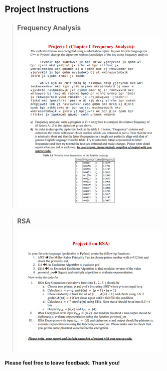 # Project Instructions
>## Frequency Analysis
>![](Project1.png)

>## RSA
>![](Project3.png)

### Please feel free to leave feedback. Thank you!
